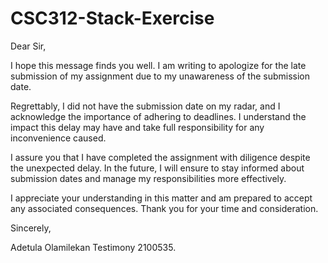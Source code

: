 # CSC312-Stack-Exercise
Dear Sir,

I hope this message finds you well. I am writing to apologize for the late submission of my assignment due to my unawareness of the submission date.

Regrettably, I did not have the submission date on my radar, and I acknowledge the importance of adhering to deadlines. I understand the impact this delay may have and take full responsibility for any inconvenience caused.

I assure you that I have completed the assignment with diligence despite the unexpected delay. In the future, I will ensure to stay informed about submission dates and manage my responsibilities more effectively.

I appreciate your understanding in this matter and am prepared to accept any associated consequences. Thank you for your time and consideration.

Sincerely,

Adetula Olamilekan Testimony
2100535.
